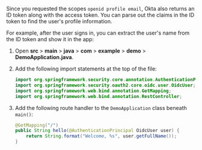 Since you requested the scopes `openid profile email`, Okta also returns an ID token along with the access token. You can parse out the claims in the ID token to find the user's profile information.

For example, after the user signs in, you can extract the user's name from the ID token and show it in the app:

1. Open **src** > **main** > **java** > **com** > **example** > **demo** > **DemoApplication.java**.
1. Add the following import statements at the top of the file:

   ```java
   import org.springframework.security.core.annotation.AuthenticationPrincipal;
   import org.springframework.security.oauth2.core.oidc.user.OidcUser;
   import org.springframework.web.bind.annotation.GetMapping;
   import org.springframework.web.bind.annotation.RestController;
   ```

1. Add the following route handler to the `DemoApplication` class beneath `main()`:

   ```java
   @GetMapping("/")
   public String hello(@AuthenticationPrincipal OidcUser user) {
       return String.format("Welcome, %s", user.getFullName());
   }
   ```
